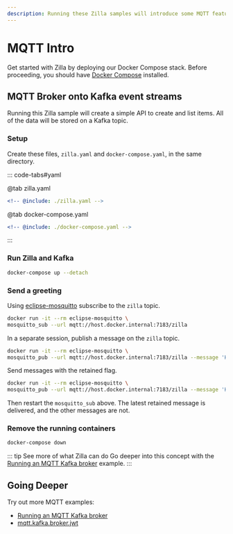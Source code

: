 ```yaml
---
description: Running these Zilla samples will introduce some MQTT features.
---
```


# MQTT Intro

Get started with Zilla by deploying our Docker Compose stack. Before proceeding, you should have [Docker Compose](https://docs.docker.com/compose/gettingstarted/) installed.

## MQTT Broker onto Kafka event streams

Running this Zilla sample will create a simple API to create and list items. All of the data will be stored on a Kafka topic.

### Setup

Create these files, `zilla.yaml` and `docker-compose.yaml`, in the same directory.

::: code-tabs#yaml

@tab zilla.yaml

```yaml {10,25-27,40-41}
<!-- @include: ./zilla.yaml -->
```

@tab docker-compose.yaml

```yaml {10,44-46}
<!-- @include: ./docker-compose.yaml -->
```

:::

### Run Zilla and Kafka

```bash
docker-compose up --detach
```

### Send a greeting

Using [eclipse-mosquitto](https://hub.docker.com/_/eclipse-mosquitto) subscribe to the `zilla` topic.

```bash
docker run -it --rm eclipse-mosquitto \
mosquitto_sub --url mqtt://host.docker.internal:7183/zilla
```

In a separate session, publish a message on the `zilla` topic.

```bash
docker run -it --rm eclipse-mosquitto \
mosquitto_pub --url mqtt://host.docker.internal:7183/zilla --message 'Hello, world'
```

Send messages with the retained flag.

```bash
docker run -it --rm eclipse-mosquitto \
mosquitto_pub --url mqtt://host.docker.internal:7183/zilla --message 'Hello, retained' --retain
```

Then restart the `mosquitto_sub` above. The latest retained message is delivered, and the other messages are not.

### Remove the running containers

```bash
docker-compose down
```

::: tip See more of what Zilla can do
Go deeper into this concept with the [Running an MQTT Kafka broker](../../how-tos/mqtt/mqtt.kafka.broker.md) example.
:::

## Going Deeper

Try out more MQTT examples:

- [Running an MQTT Kafka broker](../../how-tos/mqtt/mqtt.kafka.broker.md)
- [mqtt.kafka.broker.jwt](https://github.com/aklivity/zilla-examples/tree/main/mqtt.kafka.broker.jwt)
